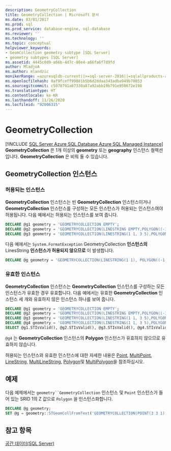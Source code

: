 ```yaml
---
description: GeometryCollection
title: GeometryCollection | Microsoft 문서
ms.date: 03/01/2017
ms.prod: sql
ms.prod_service: database-engine, sql-database
ms.reviewer: ''
ms.technology: ''
ms.topic: conceptual
helpviewer_keywords:
- GeomCollection geometry subtype [SQL Server]
- geometry subtypes [SQL Server]
ms.assetid: 4445c0d9-a66b-4d7c-88e4-a66fa6f7d9fd
author: MladjoA
ms.author: mlandzic
monikerRange: =azuresqldb-current||>=sql-server-2016||=sqlallproducts-allversions||>=sql-server-linux-2017||=azuresqldb-mi-current
ms.openlocfilehash: 8af9fceff99881b5b6d2ddaa343adba949b70853
ms.sourcegitcommit: c5078791a07330a87a92abb19b791e950672e198
ms.translationtype: HT
ms.contentlocale: ko-KR
ms.lasthandoff: 11/26/2020
ms.locfileid: "92006315"
---
```

# <a name="geometrycollection"></a>GeometryCollection
[!INCLUDE [SQL Server Azure SQL Database Azure SQL Managed Instance](../../includes/applies-to-version/sql-asdb-asdbmi.md)]
  **GeometryCollection** 은 1개 이상의 **geometry** 또는 **geography** 인스턴스 컬렉션입니다. **GeometryCollection** 은 비워 둘 수 있습니다.  
  
## <a name="geometrycollection-instances"></a>GeometryCollection 인스턴스  
  
### <a name="accepted-instances"></a>허용되는 인스턴스  
 **GeometryCollection** 인스턴스는 빈 **GeometryCollection** 인스턴스이거나 **GeometryCollection** 인스턴스를 구성하는 모든 인스턴스가 허용되는 인스턴스여야 허용됩니다. 다음 예에서는 허용되는 인스턴스를 보여 줍니다.  
  
```sql  
DECLARE @g1 geometry = 'GEOMETRYCOLLECTION EMPTY';  
DECLARE @g2 geometry = 'GEOMETRYCOLLECTION(LINESTRING EMPTY,POLYGON((-1 -1, -1 -5, -5 -5, -5 -1, -1 -1)))';  
DECLARE @g3 geometry = 'GEOMETRYCOLLECTION(LINESTRING(1 1, 3 5),POLYGON((-1 -1, -1 -5, -5 -5, -5 -1, -1 -1)))';  
```  
  
 다음 예에서는 `System.FormatException` GeometryCollection **인스턴스의** LinesString **인스턴스가 허용되지 않으므로** 이 발생합니다.  
  
```sql  
DECLARE @g geometry = 'GEOMETRYCOLLECTION(LINESTRING(1 1), POLYGON((-1 -1, -1 -5, -5 -5, -5 -1, -1 -1)))';  
```  
  
### <a name="valid-instances"></a>유효한 인스턴스  
 **GeometryCollection** 인스턴스는 **GeometryCollection** 인스턴스를 구성하는 모든 인스턴스가 유효한 경우 유효합니다. 다음 예에서는 유효한 **GeometryCollection** 인스턴스 세 개와 유효하지 않은 인스턴스 하나를 보여 줍니다.  
  
```sql  
DECLARE @g1 geometry = 'GEOMETRYCOLLECTION EMPTY';  
DECLARE @g2 geometry = 'GEOMETRYCOLLECTION(LINESTRING EMPTY,POLYGON((-1 -1, -1 -5, -5 -5, -5 -1, -1 -1)))';  
DECLARE @g3 geometry = 'GEOMETRYCOLLECTION(LINESTRING(1 1, 3 5),POLYGON((-1 -1, -1 -5, -5 -5, -5 -1, -1 -1)))';  
DECLARE @g4 geometry = 'GEOMETRYCOLLECTION(LINESTRING(1 1, 3 5),POLYGON((-1 -1, 1 -5, -5 5, -5 -1, -1 -1)))';  
SELECT @g1.STIsValid(), @g2.STIsValid(), @g3.STIsValid(), @g4.STIsValid();  
```  
  
 `@g4` 는 **GeometryCollection** 인스턴스의 **Polygon** 인스턴스가 유효하지 않으므로 유효하지 않습니다.  
  
 허용되는 인스턴스와 유효한 인스턴스에 대한 자세한 내용은 [Point](../../relational-databases/spatial/point.md), [MultiPoint](../../relational-databases/spatial/multipoint.md), [LineString](../../relational-databases/spatial/linestring.md), [MultiLineString](../../relational-databases/spatial/multilinestring.md), [Polygon](../../relational-databases/spatial/polygon.md)및 [MultiPolygon](../../relational-databases/spatial/multipolygon.md)을 참조하십시오.  
  
## <a name="examples"></a>예제  
 다음 예제에서는 `geometry``GeometryCollection` 인스턴스 및 `Point` 인스턴스가 들어 있는 SRID 1의 Z 값으로 `Polygon` 을 인스턴스화합니다.  
  
```sql  
DECLARE @g geometry;  
SET @g = geometry::STGeomCollFromText('GEOMETRYCOLLECTION(POINT(3 3 1), POLYGON((0 0 2, 1 10 3, 1 0 4, 0 0 2)))', 1);  
```  
  
## <a name="see-also"></a>참고 항목  
 [공간 데이터&#40;SQL Server&#41;](../../relational-databases/spatial/spatial-data-sql-server.md)  
  
  
